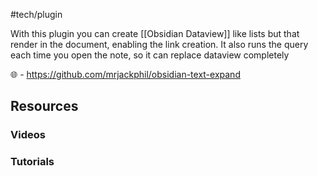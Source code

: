 

#tech/plugin 

With this plugin you can create [[Obsidian Dataview]] like lists but that render in the document, enabling the link creation. It also runs the query each time you open the note, so it can replace dataview completely

🌐 - https://github.com/mrjackphil/obsidian-text-expand

## Resources
### Videos
### Tutorials